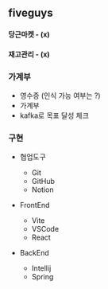 ## fiveguys

#### 당근마켓 - (x)
#### 재고관리 - (x)

### 가계부
* 영수증 (인식 가능 여부는 ?)
* 가계부
* kafka로 목표 달성 체크

### 구현
* 협업도구
    - Git
    - GitHub
    - Notion

* FrontEnd
    - Vite
    - VSCode
    - React

* BackEnd
    - Intellij
    - Spring